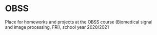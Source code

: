 # OBSS
Place for homeworks and projects at the OBSS course (Biomedical signal and image processing, FRI), school year 2020/2021
